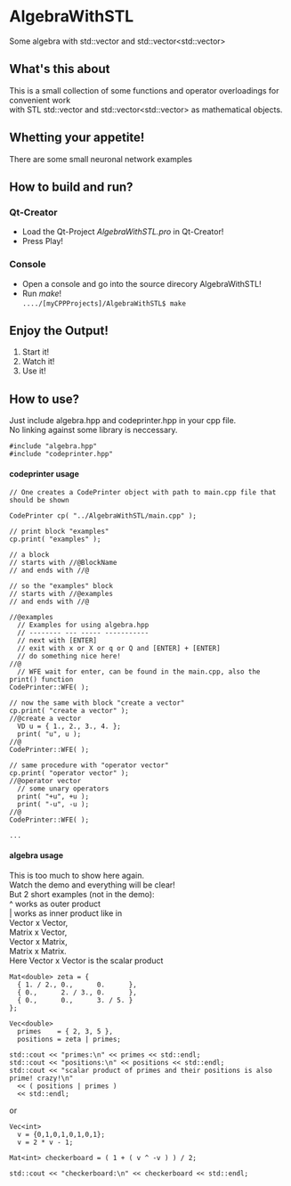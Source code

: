 # AlgebraWithSTL
Some algebra with std::vector<T> and std::vector<std::vector<T>>

## What's this about
This is a small collection of some functions and operator overloadings for convenient work  
with STL std::vector<T> and std::vector<std::vector<T>> as mathematical objects.  

## Whetting your appetite!   
There are some small neuronal network examples  

## How to build and run?
### Qt-Creator
  - Load the Qt-Project *AlgebraWithSTL.pro* in Qt-Creator!
  - Press Play! 

### Console
  - Open a console and go into the source direcory AlgebraWithSTL!
  - Run *make*!  
    ```..../[myCPPProjects]/AlgebraWithSTL$ make```

## Enjoy the Output! 
1. Start it!
2. Watch it!
3. Use it!

## How to use?
Just include algebra.hpp and codeprinter.hpp in your cpp file.  
No linking against some library is neccessary.
```
#include "algebra.hpp"
#include "codeprinter.hpp"
```
#### codeprinter usage
```
// One creates a CodePrinter object with path to main.cpp file that should be shown

CodePrinter cp( "../AlgebraWithSTL/main.cpp" );

// print block "examples"
cp.print( "examples" );

// a block
// starts with //@BlockName
// and ends with //@

// so the "examples" block
// starts with //@examples
// and ends with //@

//@examples
  // Examples for using algebra.hpp
  // -------- --- ----- -----------
  // next with [ENTER]
  // exit with x or X or q or Q and [ENTER] + [ENTER]
  // do something nice here!
//@
  // WFE wait for enter, can be found in the main.cpp, also the print() function
CodePrinter::WFE( );

// now the same with block "create a vector"
cp.print( "create a vector" );
//@create a vector
  VD u = { 1., 2., 3., 4. };
  print( "u", u );
//@
CodePrinter::WFE( );

// same procedure with "operator vector"
cp.print( "operator vector" );
//@operator vector
  // some unary operators
  print( "+u", +u );
  print( "-u", -u );
//@
CodePrinter::WFE( );

...
```
#### algebra usage

This is too much to show here again.  
Watch the demo and everything will be clear!  
But 2 short examples (not in the demo):  
^ works as outer product  
| works as inner product like in  
Vector x Vector,  
Matrix x Vector,  
Vector x Matrix,  
Matrix x Matrix.  
Here Vector x Vector is the scalar product
```
Mat<double> zeta = {
  { 1. / 2., 0.,      0.      },
  { 0.,      2. / 3., 0.      },
  { 0.,      0.,      3. / 5. }
};

Vec<double>
  primes    = { 2, 3, 5 },
  positions = zeta | primes;

std::cout << "primes:\n" << primes << std::endl;
std::cout << "positions:\n" << positions << std::endl;
std::cout << "scalar product of primes and their positions is also prime! crazy!\n"
  << ( positions | primes ) 
  << std::endl;
```
or
``` 
Vec<int>
  v = {0,1,0,1,0,1,0,1};
  v = 2 * v - 1;

Mat<int> checkerboard = ( 1 + ( v ^ -v ) ) / 2;

std::cout << "checkerboard:\n" << checkerboard << std::endl;
```